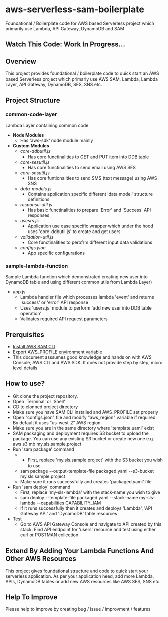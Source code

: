 # aws-serverless-sam-boilerplate
Foundational / Boilerplate code for AWS based Serverless project which primarily use Lambda, API Gateway, DynamoDB and SAM
## Watch This Code: Work In Progress...
## Overview
  This project provides foundational / boilerplate code to quick start an AWS based Serverless project which primarly use AWS SAM, Lambda, Lambda Layer, API Gateway, DynamoDB, SES, SNS etc.
## Project Structure
  ### common-code-layer 
  Lambda Layer containing common code
  - **Node Modules**
    - Has 'aws-sdk' node module mainly
  - **Custom Modules**
    - *core-ddbutil.js*
      - Has core functinalities to GET and PUT item into DDB table
    - *core-sesutil.js*
      - Has core functinalities to send email using AWS SES
    - *core-snsutil.js*
      - Has core funtionalities to send SMS (text message) using AWS SNS
    - *data-models.js*
      - Contains application specific different 'data model' structure definitions
    - *response-util.js*
      - Has basic functinalities to prepare 'Error' and 'Success' API responses
    - *usesrs.js*
      - Application use case specific wrapper which under the hood uses 'core-ddbutil.js' to create and get users
    - *validation-util.js*
      - Core functinalities to perofrm different input data validations
    - *configs.json*
      - App specific configurations
### sample-lambda-function 
  Sample Lambda function which demonstrated creating new user into DynamoDB table and using different common utils from Lambda Layer)
  - app.js
    - Lambda handler file which processes lambda 'event' and returns 'success' or 'error' API response
    - Uses 'users.js' module to perform 'add new user into DDB table operation'
    - Validates required API request parameters
## Prerquisites
- [Install AWS SAM CLI](https://docs.aws.amazon.com/serverless-application-model/latest/developerguide/serverless-sam-cli-install.html)
- [Export AWS_PROFILE environment variable](https://docs.aws.amazon.com/sdk-for-java/v2/developer-guide/credentials.html)
- This document asssumes good knowledge and hands on with AWS Console, AWS CLI and AWS SDK. It does not provide step by step, micro level details
## How to use?
- Git clone the project repository.
- Open 'Terminal' or 'Shell'
- CD to clonned project directory
- Make sure you have SAM CLI installed and AWS_PROFILE set properly
- Open "configs.json" file and modify "aws_region" variable if required. By default it uses "us-west-2" AWS region
- Make sure you are in the same directory where 'template.uaml' exist
- SAM packaging and deployment requires S3 bucket to upload the package. You can use any existing S3 bucket or create new one e.g. aws s3 mb my.sls.sample.project
- Run 'sam package' command
  - - First, replace 'my.sls.sample.project' with the S3 bucket you wish to use
  - sam package --output-template-file packaged.yaml --s3-bucket my.sls.sample.project
  - Make sure it runs successfully and creates 'packaged.yaml' file
- Run 'sam deploy' command
  - First, replace 'my-sls-lambda' with the stack-name you wish to give
  - sam deploy --template-file packaged.yaml --stack-name my-sls-lambda --capabilities CAPABILITY_IAM 
  - If it runs successfully then it creates and deploys 'Lambda', 'API Gateway API' and 'DynamoDB' table resources
- Test
  - Go to AWS API Gateway Console and navigate to API created by this stack. Find API endpoint for 'users' resource and test using either curl or POSTMAN collection
## Extend By Adding Your Lambda Functions And Other AWS Resources
  This project gives foundational structure and code to quick start your serverless application. As per your application need, add more Lambda, APIs, DynamoDB tables or add new AWS resources like AWS SES, SNS etc.
## Help To Improve
  Please help to improve by creating bug / issue / improvment / features
